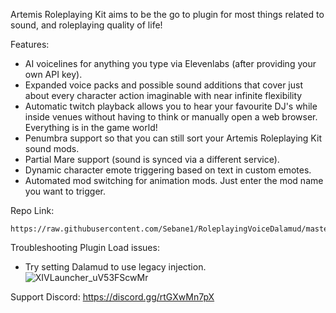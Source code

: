 Artemis Roleplaying Kit aims to be the go to plugin for most things related to sound, and roleplaying quality of life!

Features:
- AI voicelines for anything you type via Elevenlabs (after providing your own API key).
- Expanded voice packs and possible sound additions that cover just about every character action imaginable with near infinite flexibility
- Automatic twitch playback allows you to hear your favourite DJ's while inside venues without having to think or manually open a web browser. Everything is in the game world!
- Penumbra support so that you can still sort your Artemis Roleplaying Kit sound mods.
- Partial Mare support (sound is synced via a different service).
- Dynamic character emote triggering based on text in custom emotes.
- Automated mod switching for animation mods. Just enter the mod name you want to trigger.

Repo Link:
```
https://raw.githubusercontent.com/Sebane1/RoleplayingVoiceDalamud/master/repo.json
```

Troubleshooting Plugin Load issues:
- Try setting Dalamud to use legacy injection.
![XIVLauncher_uV53FScwMr](https://github.com/Sebane1/RoleplayingVoiceDalamud/assets/7157688/1161d176-0f77-446d-8169-3be6da012b67)

Support Discord:
https://discord.gg/rtGXwMn7pX
